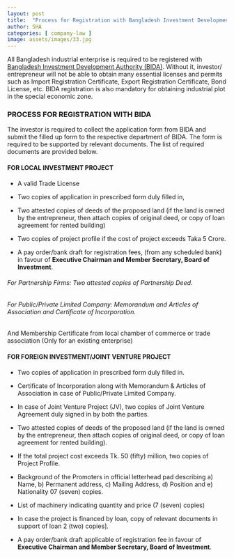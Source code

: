 ```yaml
---
layout: post
title:  "Process for Registration with Bangladesh Investment Development Authority"
author: SHA
categories: [ company-law ]
image: assets/images/33.jpg
---
```


All Bangladesh industrial enterprise is required to be registered with [Bangladesh Investment Development Authority (BIDA)](http://bida.gov.bd). Without it, investor/ entrepreneur will not be able to obtain many essential licenses and permits such as Import Registration Certificate, Export Registration Certificate, Bond License, etc. BIDA registration is also mandatory for obtaining industrial plot in the special economic zone.

### PROCESS FOR REGISTRATION WITH BIDA

The investor is required to collect the application form from BIDA and submit the filled up form to the respective department of BIDA. The form is required to be supported by relevant documents. The list of required documents are provided below.

#### FOR LOCAL INVESTMENT PROJECT

- A valid Trade License

- Two copies of application in prescribed form duly filled in,

- Two attested copies of deeds of the proposed land (if the land is owned by the entrepreneur, then attach copies of original deed, or copy of loan agreement for rented building)

- Two copies of project profile if the cost of project exceeds Taka 5 Crore.

- A pay order/bank draft for registration fees, (from any scheduled bank) in favour of **Executive Chairman and Member Secretary, Board of Investment**.

###### For Partnership Firms: Two attested copies of Partnership Deed.

###### For Public/Private Limited Company: Memorandum and Articles of Association and Certificate of Incorporation.

And Membership Certificate from local chamber of commerce or trade association (Only for an existing enterprise)

#### FOR FOREIGN INVESTMENT/JOINT VENTURE PROJECT

- Two copies of application in prescribed form duly filled in.

- Certificate of Incorporation along with Memorandum & Articles of Association in case of Public/Private Limited Company.

- In case of Joint Venture Project (JV), two copies of Joint Venture Agreement duly signed in by both the parties.

- Two attested copies of deeds of the proposed land (if the land is owned by the entrepreneur, then attach copies of original deed, or copy of loan agreement for rented building).

- If the total project cost exceeds Tk. 50 (fifty) million, two copies of Project Profile.

- Background of the Promoters in official letterhead pad describing a) Name, b) Permanent address, c) Mailing Address, d) Position and e) Nationality 07 (seven) copies.

- List of machinery indicating quantity and price (7 (seven) copies)

- In case the project is financed by loan, copy of relevant documents in support of loan 2 (two) copies].

- A pay order/bank draft applicable of registration fee in favour of **Executive Chairman and Member Secretary, Board of Investment**.